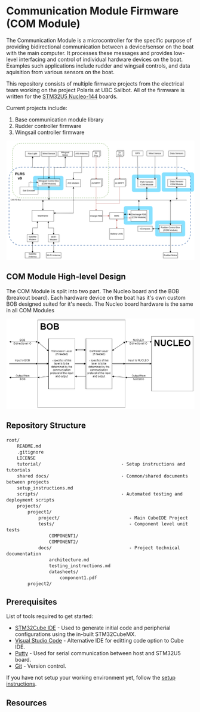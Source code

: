 # Communication Module Firmware (COM Module)

The Communication Module is a microcontroller for the specific purpose of providing bidirectional communication between a device/sensor on the boat with the main computer. It processes these messages and provides low-level interfacing and control of individual hardware devices on the boat. Examples such applications include rudder and wingsail controls, and data aquisition from various sensors on the boat.

This repository consists of multiple firmware projects from the electrical team working on the project Polaris at UBC Sailbot. All of the firmware is written for the [STM32U5 Nucleo-144](https://www.st.com/en/evaluation-tools/nucleo-u575zi-q.html) boards.

Current projects include:

1. Base communication module library
2. Rudder controller firmware
3. Wingsail controller firmware

![High-level diagram of communication system](shared_docs/images/HL_COM_Diagram.png)

## COM Module High-level Design

The COM Module is split into two part. The Nucleo board and the BOB (breakout board). Each hardware device on the boat has it's own custom BOB designed suited for it's needs. The Nucleo board hardware is the same in all COM Modules

<!-- ![COM module high-level](shared_docs/images/COM_Internals_Diagram.png) -->

![alt text](shared_docs/images/COM_Internals_Diagram2.png)

## Repository Structure

```
root/
    README.md
    .gitignore
    LICENSE
    tutorial/                              - Setup instructions and tutorials
    shared docs/                           - Common/shared documents between projects
    setup_instructions.md
    scripts/                               - Automated testing and deployment scripts
    projects/
        project1/
            project/                          - Main CubeIDE Project
            tests/                            - Component level unit tests
                COMPONENT1/
                COMPONENT2/
            docs/                             - Project technical documentation
                architecture.md
                testing_instructions.md
                datasheets/
                    component1.pdf
        project2/
```

## Prerequisites

List of tools required to get started:

- [STM32Cube IDE](https://www.st.com/en/development-tools/stm32cubeide.html) - Used to generate initial code and peripherial configurations using the in-built STM32CubeMX.
- [Visual Studio Code](https://code.visualstudio.com/) - Alternative IDE for editting code option to Cube IDE.
- [Putty](https://putty.org/) - Used for serial communication between host and STM32U5 board.
- [Git](https://git-scm.com/downloads) - Version control.

If you have not setup your working environment yet, follow the [setup instructions](tutorials/setup.md).

## Resources
